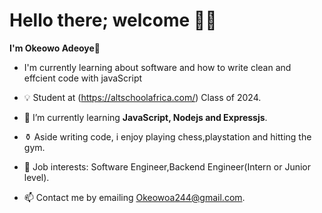 # Hello there; welcome 👋🏾

**I'm Okeowo Adeoye**🤖

- I'm currently learning about software and how to write clean and effcient code with javaScript

- 💡  Student at (https://altschoolafrica.com/) Class of 2024.
- 🌱 I’m currently learning **JavaScript, Nodejs and Expressjs**.
- ⚱️ Aside writing code, i enjoy playing chess,playstation and hitting the gym.
- 💼 Job interests: Software Engineer,Backend Engineer(Intern or Junior level).
- 📫 Contact me by emailing Okeowoa244@gmail.com.


